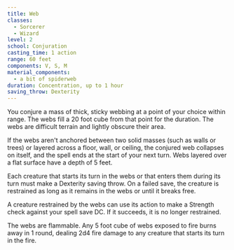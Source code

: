 ```yaml
---
title: Web
classes:
  - Sorcerer
  - Wizard
level: 2
school: Conjuration
casting_time: 1 action
range: 60 feet
components: V, S, M
material_components:
  - a bit of spiderweb
duration: Concentration, up to 1 hour
saving_throw: Dexterity
---
```


You conjure a mass of thick, sticky webbing at a point of your choice within range. The webs fill a 20  foot cube from that point for the duration. The webs are difficult terrain and lightly obscure their area.

If the webs aren't anchored between two solid masses (such as walls or trees) or layered across a floor, wall, or ceiling, the conjured web collapses on itself, and the spell ends at the start of your next turn. Webs layered over a flat surface have a depth of 5 feet.

Each creature that starts its turn in the webs or that enters them during its turn must make a Dexterity saving throw. On a failed save, the creature is restrained as long as it remains in the webs or until it breaks free.

A creature restrained by the webs can use its action to make a Strength check against your spell save DC. If it succeeds, it is no longer restrained.

The webs are flammable. Any 5 foot cube of webs exposed to fire burns away in 1 round, dealing 2d4 fire damage to any creature that starts its turn in the fire.

